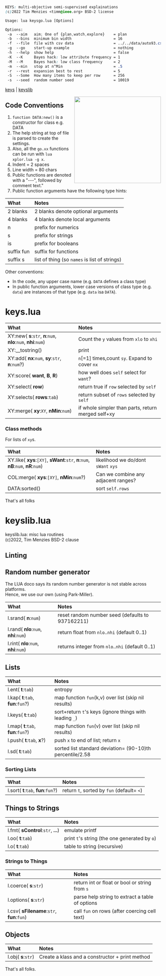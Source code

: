 
```css
KEYS: multi-objective semi-supervised explainations
(c)2022 Tim Menzies <timm@ieee.org> BSD-2 license

Usage: lua keysgo.lua [Options]

Options:
 -a  --aim   aim; One of {plan,watch,explore}    = plan
 -b  --bins  minimum bin width                   = 16
 -f  --file  file with csv data                  = ../../data/auto93.csv
 -g  --go    start-up example                    = nothing
 -h  --help  show help                           = false
 -K  --K     Bayes hack: low attribute frequency = 1
 -M  --M     Bayes hack: low class frequency     = 2
 -m  --min   stop at n^Min                       = .5
 -r  --rest  expansion best to rest              = 5
 -S  --Some  How many items to keep per row      = 256
 -s  --seed  random number seed                  = 10019
```

[keys](\#keys) | [keyslib](\#keyslib)
 
  <img width="280" 
      align=right 
      src="https://fcit.usf.edu/matrix/wp-content/uploads/2016/12/Robot-11-C.png">
   
 ## Code Conventions
   
 1. `function DATA:new()` is a  constructor for class e.g. DATA 
 2. The help string at top of file is parsed to create the settings.  
 3. Also, all the `go.xx` functions can be run with `lua xplor.lua -g x`.  
 4. Indent = 2 spaces
 5. Line width = 80 chars
 6. Public functions are denoted with a  "---", followed by comment text." 
 7. Public function arguments have the following type hints:
   
 | What        | Notes |                                     
 |:------------|:-----------------------------------|
 | 2 blanks    | 2 blanks denote optional arguments |
 | 4 blanks    | 4 blanks denote local arguments |
 | n           | prefix for numerics |
 | s           | prefix for strings |
 | is          | prefix for booleans |
 | suffix fun  | suffix for functions |                      
 | suffix s    | list of thing (so `names` is list of strings) |
    
Other conventions:
 - In the code, any upper case name (e.g. `DATA` defines a class type)
 - In public function arguments,
   lower case versions of class type (e.g. `data`) are instances of that type (e.g. 
   `data` isa `DATA`).
    

#	keys.lua	


| What | Notes |
|:---|:---|
| XY:new( <b>s</b>:`str`,  <b>n</b>:`num`,  <b>nlo</b>:`num`,  <b>nhi</b>:`num`) |  Count the `y` values from `xlo` to `xhi` |
| XY:__tostring() |  print |
| XY:add( <b>nx</b>:`num`,  <b>sy</b>:`str`,    <b>n</b>:`num`?) |  `n`[=1] times,count `sy`. Expand to cover `nx`  |
| XY:score( <b>want</b>,  <b>B</b>,  <b>R</b>) |  how well does `self` select for `want`? |
| XY:select( <b>row</b>) |  return true if `row` selected by `self` |
| XY:selects( <b>rows</b>:`tab`) |  return subset of `rows` selected by `self` |
| XY:merge( <b>xy</b>:`XY`,  <b>nMin</b>:`num`) |  if whole simpler than parts, return merged self+xy |


### Class methods 	
For lists of `xy`s.	

| What | Notes |
|:---|:---|
| XY.like( <b>xys</b>:`[XY]`,  <b>sWant</b>:`str`,  <b>n</b>:`num`,  <b>nB</b>:`num`,  <b>nR</b>:`num`) |  likelihood we do/dont `sWant` `xys` |
| COL:merge( <b>xys</b>:`[XY]`,   <b>nMin</b>:`num`?) |  Can we combine any adjacent ranges? |
| DATA:sorted() |  sort `self.rows` |


That's all folks	

#	keyslib.lua	

keyslib.lua: misc lua routines	
(c)2022, Tim Menzies BSD-2 clause	
## Linting	
## Random number generator	
The LUA doco says its random number generator is not stable across platforms.	
Hence, we use our own (using Park-Miller).	

| What | Notes |
|:---|:---|
| l.srand( <b>n</b>:`num`) |  reset random number seed (defaults to 937162211)  |
| l.rand( <b>nlo</b>:`num`,  <b>nhi</b>:`num`) |  return float from `nlo`..`nhi` (default 0..1) |
| l.rint( <b>nlo</b>:`num`,  <b>nhi</b>:`num`) |  returns integer from `nlo`..`nhi` (default 0..1) |


## Lists	

| What | Notes |
|:---|:---|
| l.ent( <b>t</b>:`tab`) |  entropy |
| l.kap( <b>t</b>:`tab`,   <b>fun</b>:`fun`?) |  map function `fun`(k,v) over list (skip nil results)  |
| l.keys( <b>t</b>:`tab`) |  sort+return `t`'s keys (ignore things with leading `_`) |
| l.map( <b>t</b>:`tab`,   <b>fun</b>:`fun`?) |  map function `fun`(v) over list (skip nil results)  |
| l.push( <b>t</b>:`tab`,   <b>x</b>?) |  push `x` to end of list; return `x`  |
| l.sd( <b>t</b>:`tab`) |  sorted list standard deviation= (90-10)th percentile/2.58 |


### Sorting Lists	

| What | Notes |
|:---|:---|
| l.sort( <b>t</b>:`tab`,   <b>fun</b>:`fun`?) |  return `t`,  sorted by `fun` (default= `<`) |


## Things to Strings	

| What | Notes |
|:---|:---|
| l.fmt( <b>sControl</b>:`str`,  <b>...</b>) |  emulate printf |
| l.oo( <b>t</b>:`tab`) |  print `t`'s string (the one generated by `o`) |
| l.o( <b>t</b>:`tab`) |  table to string (recursive) |


### Strings to Things	

| What | Notes |
|:---|:---|
| l.coerce( <b>s</b>:`str`) |  return int or float or bool or string from `s` |
| l.options( <b>s</b>:`str`) |  parse help string to extract a table of options |
| l.csv( <b>sFilename</b>:`str`,  <b>fun</b>:`fun`) |  call `fun` on rows (after coercing cell text) |


## Objects	

| What | Notes |
|:---|:---|
| l.obj( <b>s</b>:`str`) |  Create a klass and a constructor + print method |


That's all folks.	
